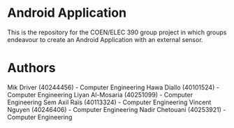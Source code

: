 # Android Application
This is the repository for the COEN/ELEC 390 group project in which groups endeavour to create an Android Application with an external sensor.

# Authors
Mik Driver (40244456) - Computer Engineering
Hawa Diallo (40101524) - Computer Engineering
Liyan Al-Mosaria (40251099) - Computer Engineering
Sem Axil Raïs (40113324) - Computer Engineering
Vincent Nguyen  (40246406) - Computer Engineering
 Nadir Chetouani (40253921) - Computer Engineering

